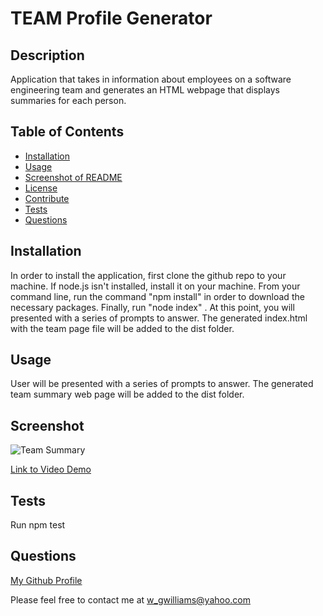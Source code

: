 # TEAM Profile Generator
    
  ## Description
  Application that takes in information about employees on a software engineering team and generates an HTML webpage that displays summaries for each person.

  ## Table of Contents
  * [Installation](#installation)
  * [Usage](#usage)
  * [Screenshot of README](#screenshot)
  * [License](#license)
  * [Contribute](#contributing)
  * [Tests](#tests)
  * [Questions](#questions)

  
  ## Installation
  In order to install the application, first clone the github repo to your machine. If node.js isn't installed, install it on your machine. From your command line, run the command "npm install" in order to download the necessary packages. Finally, run "node index" .  At this point, you will presented with a series of prompts to answer. The generated index.html with the team page file will be added to the dist folder.

  ## Usage 
  User will be presented with a series of prompts to answer. The generated  team summary web page will be added to the dist folder.

 
  ## Screenshot
    
  ![Team Summary](https://user-images.githubusercontent.com/52983305/169432063-337e8a74-269e-4737-a69f-72eca04bc4bf.png)


  
  [Link to Video Demo](https://drive.google.com/file/d/1k5y6t_qxcmzWL8oT0kPjDUZS_7ECe8rL/view)


  ## Tests
  Run npm test

  ## Questions
  [My Github Profile](https://github.com/Undisputed06)
  
  Please feel free to contact me at w_gwilliams@yahoo.com
